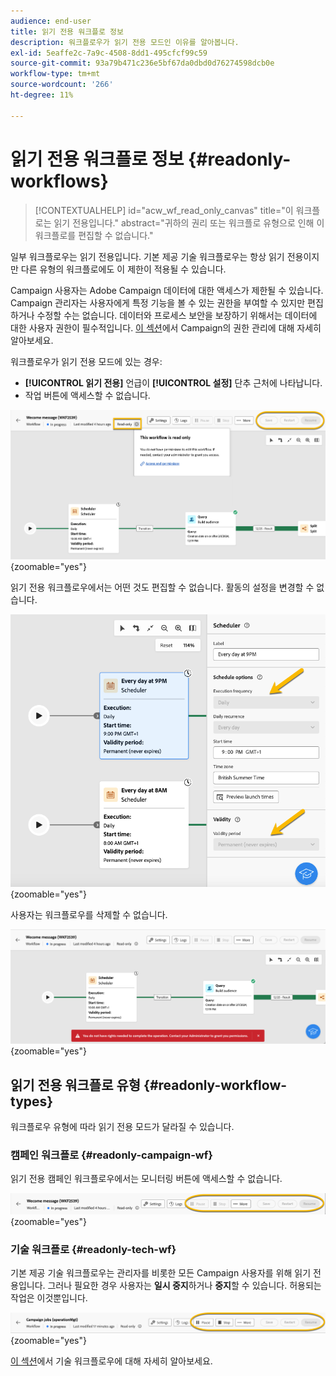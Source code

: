 ```yaml
---
audience: end-user
title: 읽기 전용 워크플로 정보
description: 워크플로우가 읽기 전용 모드인 이유를 알아봅니다.
exl-id: 5eaffe2c-7a9c-4508-8dd1-495cfcf99c59
source-git-commit: 93a79b471c236e5bf67da0dbd0d76274598dcb0e
workflow-type: tm+mt
source-wordcount: '266'
ht-degree: 11%

---
```


# 읽기 전용 워크플로 정보 {#readonly-workflows}

>[!CONTEXTUALHELP]
>id="acw_wf_read_only_canvas"
>title="이 워크플로는 읽기 전용입니다."
>abstract="귀하의 권리 또는 워크플로 유형으로 인해 이 워크플로를 편집할 수 없습니다."

일부 워크플로우는 읽기 전용입니다. 기본 제공 기술 워크플로우는 항상 읽기 전용이지만 다른 유형의 워크플로에도 이 제한이 적용될 수 있습니다.

Campaign 사용자는 Adobe Campaign 데이터에 대한 액세스가 제한될 수 있습니다. Campaign 관리자는 사용자에게 특정 기능을 볼 수 있는 권한을 부여할 수 있지만 편집하거나 수정할 수는 없습니다. 데이터와 프로세스 보안을 보장하기 위해서는 데이터에 대한 사용자 권한이 필수적입니다. [이 섹션](../get-started/permissions.md)에서 Campaign의 권한 관리에 대해 자세히 알아보세요.

워크플로우가 읽기 전용 모드에 있는 경우:

* **[!UICONTROL 읽기 전용]** 언급이 **[!UICONTROL 설정]** 단추 근처에 나타납니다.
* 작업 버튼에 액세스할 수 없습니다.

![설정 단추와 사용하지 않는 동작 단추를 표시하는 읽기 전용 워크플로 인터페이스입니다.](assets/readonly-workflow.png){zoomable="yes"}

읽기 전용 워크플로우에서는 어떤 것도 편집할 수 없습니다. 활동의 설정을 변경할 수 없습니다.

![읽기 전용 모드의 스케줄러 인터페이스에 사용할 수 없는 설정 옵션이 표시됩니다.](assets/scheduler-readonly.png){zoomable="yes"}

사용자는 워크플로우를 삭제할 수 없습니다.

![워크플로를 삭제할 수 있는 제한된 권한을 표시하는 인터페이스입니다.](assets/readonly-rights.png){zoomable="yes"}

## 읽기 전용 워크플로 유형 {#readonly-workflow-types}

워크플로우 유형에 따라 읽기 전용 모드가 달라질 수 있습니다.

### 캠페인 워크플로 {#readonly-campaign-wf}

읽기 전용 캠페인 워크플로우에서는 모니터링 버튼에 액세스할 수 없습니다.

![읽기 전용 모드의 Campaign 워크플로우 인터페이스에 비활성화된 모니터링 옵션이 표시됩니다.](assets/readonly-campaign-workflow.png){zoomable="yes"}

### 기술 워크플로 {#readonly-tech-wf}

기본 제공 기술 워크플로우는 관리자를 비롯한 모든 Campaign 사용자를 위해 읽기 전용입니다. 그러나 필요한 경우 사용자는 **일시 중지**&#x200B;하거나 **중지**&#x200B;할 수 있습니다. 허용되는 작업은 이것뿐입니다.

![읽기 전용 모드의 기술 워크플로우 인터페이스로, 워크플로우를 일시 중지하거나 중지할 수 있는 옵션을 표시합니다.](assets/readonly-technical-workflow.png){zoomable="yes"}

[이 섹션](https://experienceleague.adobe.com/en/docs/campaign/automation/workflows/introduction/wf-type/technical-workflows)에서 기술 워크플로우에 대해 자세히 알아보세요.